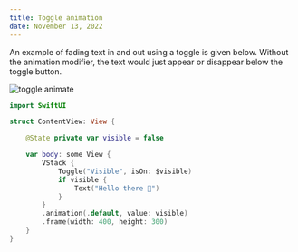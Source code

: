 ```yaml
---
title: Toggle animation
date: November 13, 2022
---
```


An example of fading text in and out using a toggle is given below. Without the animation modifier, the text would just appear or disappear below the toggle button.

<img src="../images/toggle-animate.png" style="max-width:400px;" alt="toggle animate">

```swift
import SwiftUI

struct ContentView: View {

    @State private var visible = false

    var body: some View {
        VStack {
            Toggle("Visible", isOn: $visible)
            if visible {
                Text("Hello there 👋")
            }
        }
        .animation(.default, value: visible)
        .frame(width: 400, height: 300)
    }
}
```
